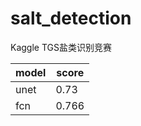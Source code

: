 # salt_detection
Kaggle TGS盐类识别竞赛

| model | score |
| ------ | ------ |
| unet | 0.73 |
| fcn | 0.766 | 
